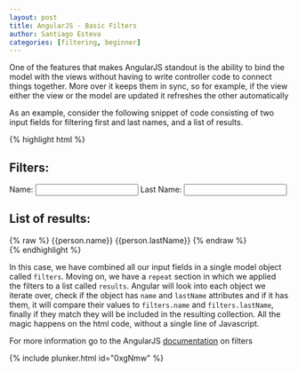```yaml
---
layout: post
title: AngularJS - Basic Filters
author: Santiago Esteva
categories: [filtering, beginner]
---
```


One of the features that makes AngularJS standout is the ability to bind the model with the views without having to write controller code to connect things together. More over it keeps them in sync, so for example, if the view either the view or the model are updated it refreshes the other automatically

As an example, consider the following snippet of code consisting of two input fields for filtering first and last names, and a list of results.

{% highlight html %}
<div>
    <h2>Filters:</h2>
    Name: <input type="text" ng-model="filters.name"/>
    Last Name: <input type="text" ng-model="filters.lastName"/>
</div>
<div>
    <h2>List of results:</h2>
    <div ng-repeat="person in results | filter:filters">
        {% raw %} {{person.name}} {{person.lastName}} {% endraw %}
    </div>
</div>
{% endhighlight %}

In this case, we have combined all our input fields in a single model object called `filters`. Moving on, we have a `repeat` section in which we applied the filters to a list called `results`. Angular will look into each object we iterate over, check if the object has `name` and `lastName` attributes and if it has them, it will compare their values to `filters.name` and `filters.lastName`, finally if they match they will be included in the resulting collection. All the magic happens on the html code, without a single line of Javascript.


For more information go to the AngularJS [documentation][1] on filters

{% include plunker.html id="0xgNmw" %}

[1]: http://docs.angularjs.org/api/ng.filter:filter